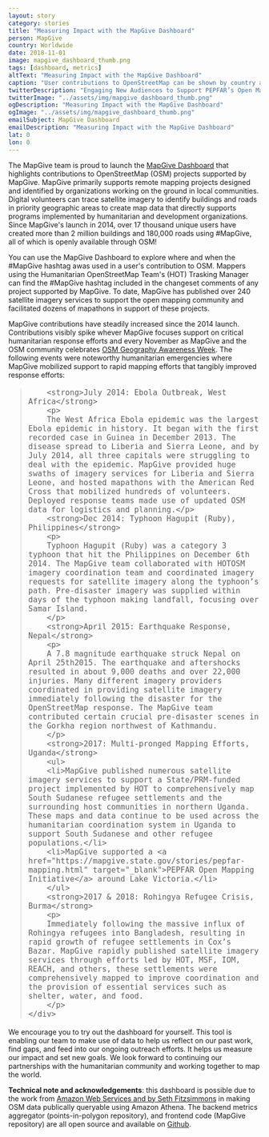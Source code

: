 ```yaml
---
layout: story
category: stories
title: "Measuring Impact with the MapGive Dashboard"
person: MapGive
country: Worldwide
date: 2018-11-01
image: mapgive_dashboard_thumb.png
tags: [dashboard, metrics]
altText: "Measuring Impact with the MapGive Dashboard"
caption: "User contributions to OpenStreetMap can be shown by country and time "
twitterDescription: "Engaging New Audiences to Support PEPFAR’s Open Mapping Efforts"
twitterImage: "../assets/img/mapgive_dashboard_thumb.png"
ogDescription: "Measuring Impact with the MapGive Dashboard"
ogImage: "../assets/img/mapgive_dashboard_thumb.png"
emailSubject: MapGive Dashboard
emailDescription: "Measuring Impact with the MapGive Dashboard"
lat: 0
lon: 0
---
```


<style type="text/css">
#table_title {
	margin-top:0px;
}

@media (min-width: 768px) {
    .story .figure-right {
        width: 410px;
    }
}

.story .figure-right {
    float: right;
    margin: 0 0 5px 15px;
}

.example-image {
    height: 21rem;
    border-radius: 4px;
    vertical-align: bottom;
}

</style>
<!-- http://christianspecht.de/2014/03/08/generating-an-image-gallery-with-jekyll-and-lightbox2/ -->
<script src="{{site.baseurl}}/assets/js/lightbox.min.js"></script>
<link href="{{site.baseurl}}/assets/css/lightbox.css" rel="stylesheet" />


The MapGive team is proud to launch the <a href="{{site.baseurl}}/dashboard" target="_blank">MapGive Dashboard</a> that highlights contributions to OpenStreetMap (OSM) projects supported by MapGive. MapGive primarily supports remote mapping projects designed and identified by organizations working on the ground in local communities. Digital volunteers can trace satellite imagery to identify buildings and roads in priority geographic areas to create map data that directly supports programs implemented by humanitarian and development organizations. Since MapGive's launch in 2014, over 17 thousand unique users have created more than 2 million buildings and 180,000 roads using #MapGive, all of which is openly available through OSM! 
<p>
You can use the MapGive Dashboard to explore where and when the #MapGive hashtag awas used in a user's contribution to OSM. Mappers using the Humanitarian OpenStreetMap Team's (HOT) Trasking Manager can find the #MapGive hashtag included in the changeset comments of any project supported by MapGive. To date, MapGive has published over 240 satellite imagery services to support the open mapping community and facilitated dozens of mapathons in support of these projects.
<p>
MapGive contributions have steadily increased since the 2014 launch. Contributions visibly spike whever MapGive focuses support on critical humanitarian response efforts and every November as MapGive and the OSM community celebrates <a href="http://osmgeoweek.org/" target="_blank">OSM Geography Awareness Week</a>. The following events were noteworthy humanitarian emergencies where MapGive mobilized support to rapid mapping efforts that tangibly improved response efforts:
<p>

<div class="story-promo shadowed">
<blockquote>
    <div style="font-size: 18px;margin-bottom:0px" class="story-promo qoute">

        <strong>July 2014: Ebola Outbreak, West Africa</strong>
        <p>
        The West Africa Ebola epidemic was the largest Ebola epidemic in history. It began with the first recorded case in Guinea in December 2013. The disease spread to Liberia and Sierra Leone, and by July 2014, all three capitals were struggling to deal with the epidemic. MapGive provided huge swaths of imagery services for Liberia and Sierra Leone, and hosted mapathons with the American Red Cross that mobilized hundreds of volunteers. Deployed response teams made use of updated OSM data for logistics and planning.</p>
        <strong>Dec 2014: Typhoon Hagupit (Ruby), Philippines</strong>
        <p>
        Typhoon Hagupit (Ruby) was a category 3 typhoon that hit the Philippines on December 6th 2014. The MapGive team collaborated with HOTOSM imagery coordination team and coordinated imagery requests for satellite imagery along the typhoon’s path. Pre-disaster imagery was supplied within days of the typhoon making landfall, focusing over Samar Island.
        </p>
        <strong>April 2015: Earthquake Response, Nepal</strong>
        <p>
        A 7.8 magnitude earthquake struck Nepal on April 25th2015. The earthquake and aftershocks resulted in about 9,000 deaths and over 22,000 injuries. Many different imagery providers coordinated in providing satellite imagery immediately following the disaster for the OpenStreetMap response. The MapGive team contributed certain crucial pre-disaster scenes in the Gorkha region northwest of Kathmandu.
        </p>
        <strong>2017: Multi-pronged Mapping Efforts, Uganda</strong>
        <ul>
        <li>MapGive published numerous satellite imagery services to support a State/PRM-funded project implemented by HOT to comprehensively map South Sudanese refugee settlements and the surrounding host communities in northern Uganda. These maps and data continue to be used across the humanitarian coordination system in Uganda to support South Sudanese and other refugee populations.</li>
        <li>MapGive supported a <a href="https://mapgive.state.gov/stories/pepfar-mapping.html" target="_blank">PEPFAR Open Mapping Initiative</a> around Lake Victoria.</li>
        </ul>
        <strong>2017 & 2018: Rohingya Refugee Crisis, Burma</strong>
        <p>
        Immediately following the massive influx of Rohingya refugees into Bangladesh, resulting in rapid growth of refugee settlements in Cox’s Bazar. MapGive rapidly published satellite imagery services through efforts led by HOT, MSF, IOM, REACH, and others, these settlements were comprehensively mapped to improve coordination and the provision of essential services such as shelter, water, and food.
        </p>
    </div>
</blockquote>
</div>

<p>
We encourage you to try out the dashboard for yourself. This tool is enabling our team to make use of data to help us reflect on our past work, find gaps, and feed into our ongoing outreach efforts. It helps us measure our impact and set new goals. We look forward to continuing our partnerships with the humanitarian community and working together to map the world.
</p>
<p>
<strong>Technical note and acknowledgements</strong>: this dashboard is possible due to the work from <a href="https://aws.amazon.com/blogs/big-data/querying-openstreetmap-with-amazon-athena/" target="_blank">Amazon Web Services and by Seth Fitzsimmons</a> in making OSM data publically queryable using Amazon Athena. The backend metrics aggregator (points-in-polygon repository), and frontend code (MapGive repository) are all open source and available on <a href="https://github.com/state-hiu" target="_blank">Github</a>.
</p>









